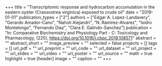 +++
title = "Transcriptomic response and hydrocarbon accumulation in the eastern oyster (Crassostrea virginica) exposed to crude oil"
date = "2019-01-01"
publication_types = ["2"]
authors = ["Edgar A. Lopez-Landavery", "Gerardo Amador-Cano", "Naholi Alejandri", "N. Ramirez-Alvarez", "Isidro Montelongo", "Fernando Diaz", "Clara E. Galindo-Sanchez"]
publication = "In: Comparative Biochemistry and Physiology Part - C: Toxicology and Pharmacology, (225), https://doi.org/10.1016/j.cbpc.2019.108571"
abstract = ""
abstract_short = ""
image_preview = ""
selected = false
projects = []
tags = []
url_pdf = ""
url_preprint = ""
url_code = ""
url_dataset = ""
url_project = ""
url_slides = ""
url_video = ""
url_poster = ""
url_source = ""
math = true
highlight = true
[header]
image = ""
caption = ""
+++
